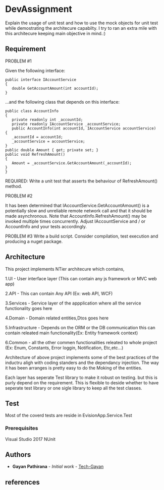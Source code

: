 # DevAssignment 

Explain the usage of unit test and how to use the mock objects for unit test while demostrating the architecure capabilty.
I try to ran an extra mile with this architecure keeping main objective in mind.:)

## Requirement

PROBLEM #1

Given the following interface:
```
public interface IAccountService
{
   double GetAccountAmount(int accountId);
}
```
...and the following class that depends on this interface:
```
public class AccountInfo
{
   private readonly int _accountId;
   private readonly IAccountService _accountService;
   public AccountInfo(int accountId, IAccountService accountService)
{
   _accountId = accountId;
   _accountService = accountService;
}
public double Amount { get; private set; }
public void RefreshAmount()
{
   Amount = _accountService.GetAccountAmount(_accountId);
}
}
```
REQUIRED: Write a unit test that asserts the behaviour of RefreshAmount() method.

PROBLEM #2

It has been determined that IAccountService.GetAccountAmount() is a potentially slow and
unreliable remote network call and that it should be made asynchronous. Note that
AccountInfo.RefreshAmount() may be invoked multiple times concurrently. Adjust
IAccountService and / or AccountInfo and your tests accordingly.

PROBLEM #3
Write a build script. Consider compilation, test execution and producing a nuget package.

## Architecture

This project implements NTier architecure which contains,

1.UI - User interface layer (This can contain any js framework or MVC web app)

2.API - This can contain Any API (Ex: web API, WCF) 

3.Services - Service layer of the appplication where all the service functionality goes here

4.Domain - Domain related  entities,Dtos goes here

5.Infrastructure - Depends on the ORM or the DB communication this can contain releated main functionality(Ex: Entity framework context)

6.Common - all the other commen functionalities releated to whole project (Ex: Enum, Constants, Error loggin, Notification, Etc,etc...)

Architecture of above project implements some of the best practices of the inductru aligh with coding standers and the dependancy injection.
The way it has been arranges is pretty easy to do the Moking of the entities.

Each layer has seperate Test library to make it robust on testing. but this is purly depend on the requirement.
This is flexible to deside whether to have seperate test library or one sigle library to keep all the test classes.

## Test

Most of the coverd tests are reside in EvisionApp.Service.Test

### Prerequisites

Visual Studio 2017
NUnit

## Authors

* **Gayan Pathirana** - *Initial work* - [Tech-Gayan](https://github.com/tech-gayan)

## references
